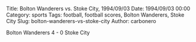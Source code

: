 Title: Bolton Wanderers vs. Stoke City, 1994/09/03
Date: 1994/09/03 00:00
Category: sports
Tags: football, football scores, Bolton Wanderers, Stoke City
Slug: bolton-wanderers-vs-stoke-city
Author: carbonero


Bolton Wanderers 4 - 0 Stoke City
